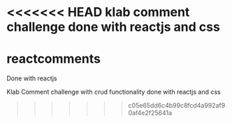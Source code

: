 <<<<<<< HEAD
klab comment challenge done with
reactjs and css
=======
# reactcomments
Done with reactjs 


Klab Comment challenge with crud functionality done with reactjs and css 
>>>>>>> c05e65dd6c4b99c8fcd4a992af90af4e2f25641a
